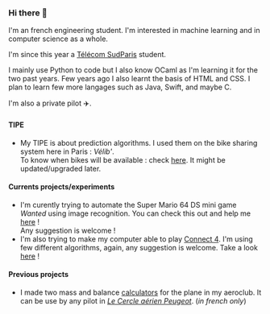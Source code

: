 ### Hi there 👋

I'm an french engineering student. I'm interested in machine learning and in computer science as a whole.  

I'm since this year a <a href ="https://www.telecom-sudparis.eu">Télécom SudParis</a> student.  

I mainly use Python to code but I also know OCaml as I'm learning it for the two past years. Few years ago I also learnt the basis of HTML and CSS. I plan to learn few more langages such as Java, Swift, and maybe C.

I'm also a private pilot ✈️.  


#### TIPE
- My TIPE is about prediction algorithms. I used them on the bike sharing system here in Paris : _Vélib'_.  
To know when bikes will be available : check <a href="https://github.com/Tamiir/TIPE">here</a>.
It might be updated/upgraded later.

#### Currents projects/experiments
- I'm curently trying to automate the Super Mario 64 DS mini game _Wanted_ using image recognition. You can check this out and help me <a href="https://github.com/Tamiir/AutoWantedMiniGame">here</a> !  
Any suggestion is welcome !
- I'm also trying to make my computer able to play <a href="https://en.wikipedia.org/wiki/Connect_Four">Connect 4</a>. I'm using few different algorithms, again, any suggestion is welcome. Take a look <a href="https://github.com/Tamiir/Puissance4">here</a> !

#### Previous projects  
- I made two mass and balance <a href="https://github.com/Tamiir/Masse-Centrage">calculators</a> for the plane in my aeroclub. It can be use by any pilot in <a href="http://www.aeroclub-cercle-aerien-peugeot.com">_Le Cercle aérien Peugeot_</a>. (_in french only_)

<!--
**Tamiir/Tamiir** is a ✨ _special_ ✨ repository because its `README.md` (this file) appears on your GitHub profile.

Here are some ideas to get you started:

- 🔭 I’m currently working on ...
- 🌱 I’m currently learning ...
- 👯 I’m looking to collaborate on ...
- 🤔 I’m looking for help with ...
- 💬 Ask me about ...
- 📫 How to reach me: ...
- 😄 Pronouns: ...
- ⚡ Fun fact: ...
-->
